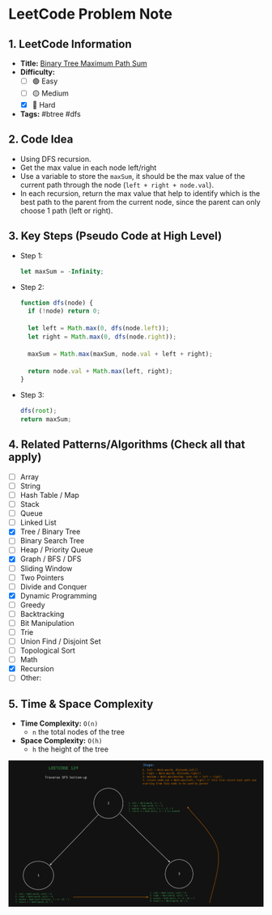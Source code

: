 # LeetCode Problem Note

## 1. LeetCode Information

- **Title:** [Binary Tree Maximum Path Sum](https://leetcode.com/problems/binary-tree-maximum-path-sum)
- **Difficulty:**
  - [ ] 🟢 Easy
  - [ ] 🟡 Medium
  - [x] 🔴 Hard
- **Tags:** #btree #dfs

## 2. Code Idea

- Using DFS recursion.
- Get the max value in each node left/right
- Use a variable to store the `maxSum`, it should be the max value of the current path through the node (`left + right + node.val`).
- In each recursion, return the max value that help to identify which is the best path to the parent from the current node, since the parent can only choose 1 path (left or right).

## 3. Key Steps (Pseudo Code at High Level)

- Step 1:
  ```js
  let maxSum = -Infinity;
  ```
- Step 2:

  ```js
  function dfs(node) {
    if (!node) return 0;

    let left = Math.max(0, dfs(node.left));
    let right = Math.max(0, dfs(node.right));

    maxSum = Math.max(maxSum, node.val + left + right);

    return node.val + Math.max(left, right);
  }
  ```

- Step 3:

  ```js
  dfs(root);
  return maxSum;
  ```

## 4. Related Patterns/Algorithms (Check all that apply)

- [ ] Array
- [ ] String
- [ ] Hash Table / Map
- [ ] Stack
- [ ] Queue
- [ ] Linked List
- [x] Tree / Binary Tree
- [ ] Binary Search Tree
- [ ] Heap / Priority Queue
- [x] Graph / BFS / DFS
- [ ] Sliding Window
- [ ] Two Pointers
- [ ] Divide and Conquer
- [x] Dynamic Programming
- [ ] Greedy
- [ ] Backtracking
- [ ] Bit Manipulation
- [ ] Trie
- [ ] Union Find / Disjoint Set
- [ ] Topological Sort
- [ ] Math
- [x] Recursion
- [ ] Other:

## 5. Time & Space Complexity

- **Time Complexity:** `O(n)`
  - `n` the total nodes of the tree
- **Space Complexity:** `O(h)`
  - `h` the height of the tree

![Example](./124.png)
